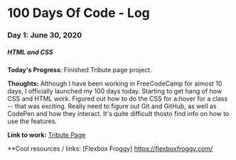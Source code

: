 # 100 Days Of Code - Log

### Day 1: June 30, 2020
##### HTML and CSS

**Today's Progress**: Finished Tribute page project. 

**Thoughts:** Although I have been working in FreeCodeCamp for almost 10 days, I officially launched my 100 days today.  Starting to get hang of how CSS and HTML work.  Figured out how to do the CSS for a:hover for a class -- that was exciting.  Really need to figure out Git and GitHub, as well as CodePen and how they interact. It's quite difficult thosto find info on how to use the features.

**Link to work:** [Tribute Page](https://codepen.io/bleudrift/pen/vYLWKxG)

**Cool resources / links: [Flexbox Froggy]  https://flexboxfroggy.com/
